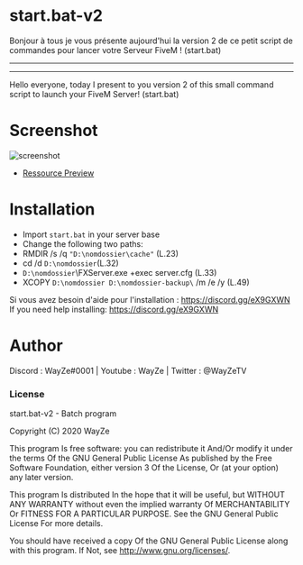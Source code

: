 # start.bat-v2

Bonjour à tous je vous présente aujourd'hui la version 2 de ce petit script de commandes pour lancer votre Serveur FiveM ! (start.bat)

-----------------------------------------------------
-----------------------------------------------------

Hello everyone, today I present to you version 2 of this small command script to launch your FiveM Server! (start.bat)


# Screenshot

![screenshot](https://media.discordapp.net/attachments/726766977049165844/789491499652874250/unknown.png)

- [Ressource Preview](https://streamable.com/g4bfx6) 

# Installation
- Import `start.bat` in your server base
- Change the following two paths:
- RMDIR /s /q `"D:\nomdossier\cache"` (L.23)
- cd /d `D:\nomdossier`(L.32)
- `D:\nomdossier`\FXServer.exe +exec server.cfg (L.33)
- XCOPY `D:\nomdossier D:\nomdossier-backup\` /m /e /y (L.49)

Si vous avez besoin d'aide pour l'installation : https://discord.gg/eX9GXWN
If you need help installing: https://discord.gg/eX9GXWN

# Author 
Discord : WayZe#0001 | Youtube : WayZe | Twitter : @WayZeTV

### License
start.bat-v2 - Batch program

Copyright (C) 2020 WayZe

This program Is free software: you can redistribute it And/Or modify it under the terms Of the GNU General Public License As published by the Free Software Foundation, either version 3 Of the License, Or (at your option) any later version.

This program Is distributed In the hope that it will be useful, but WITHOUT ANY WARRANTY without even the implied warranty Of MERCHANTABILITY Or FITNESS FOR A PARTICULAR PURPOSE. See the GNU General Public License For more details.

You should have received a copy Of the GNU General Public License along with this program. If Not, see http://www.gnu.org/licenses/.
